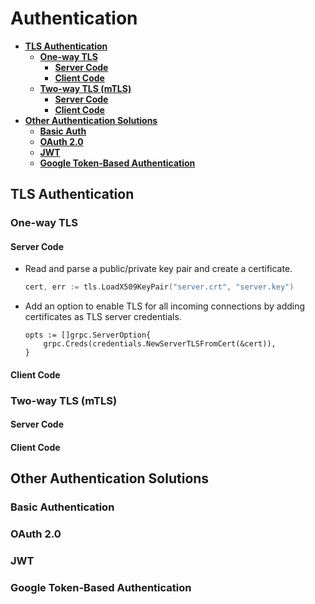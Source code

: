 # Authentication

- [**TLS Authentication**]()
   - [**One-way TLS**]()
      - [**Server Code**]()
      - [**Client Code**]()
   - [**Two-way TLS (mTLS)**]()
      - [**Server Code**]()
      - [**Client Code**]()
- [**Other Authentication Solutions**]()
   - [**Basic Auth**]()
   - [**OAuth 2.0**]()
   - [**JWT**]()
   - [**Google Token-Based Authentication**]()

## TLS Authentication
### One-way TLS
#### Server Code
- Read and parse a public/private key pair and create a certificate.
  ```go
  cert, err := tls.LoadX509KeyPair("server.crt", "server.key")
  ```
- Add an option to enable TLS for all incoming connections by adding certificates as TLS server credentials.
  ```
  opts := []grpc.ServerOption{
      grpc.Creds(credentials.NewServerTLSFromCert(&cert)),
  }
  ```

#### Client Code


### Two-way TLS (mTLS)
#### Server Code
#### Client Code

## Other Authentication Solutions
### Basic Authentication
### OAuth 2.0
### JWT
### Google Token-Based Authentication
